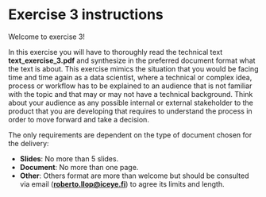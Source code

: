 # Exercise 3 instructions

Welcome to exercise 3!

In this exercise you will have to thoroughly read the technical text  **text_exercise_3.pdf** and
synthesize in the preferred document format what the text is about. This exercise mimics
the situation that you would be facing time and time again as a data scientist, where a technical or complex idea, process
or workflow has to be explained to an audience that is not familiar with the topic and that may or may not have a technical
background. Think about your audience as any possible internal or external stakeholder to the product that you are
developing that requires to understand the process in order to move forward and take a decision.


The only requirements are dependent on the type of document chosen for the delivery:
* **Slides**: No more than 5 slides.
* **Document**: No more than one page.
* **Other**: Others format are more than welcome but should be consulted via email (**roberto.llop@iceye.fi**) to agree its limits and length.
